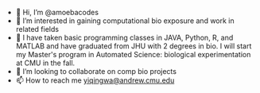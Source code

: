 - 👋 Hi, I’m @amoebacodes
- 👀 I’m interested in gaining computational bio exposure and work in related fields
- 🌱 I have taken basic programming classes in JAVA, Python, R, and MATLAB and have graduated from JHU with 2 degrees in bio.
     I will start my Master's program in Automated Science: biological experimentation at CMU in the fall.
- 💞️ I’m looking to collaborate on comp bio projects
- 📫 How to reach me yiqingwa@andrew.cmu.edu

<!---
amoebacodes/amoebacodes is a ✨ special ✨ repository because its `README.md` (this file) appears on your GitHub profile.
You can click the Preview link to take a look at your changes.
--->
